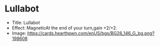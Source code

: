 # Lullabot
- Title:  Lullabot
- Effect:  MagneticAt the end of your turn,gain +2/+2.
- Image:  https://cards.hearthpwn.com/enUS/bgs/BG26_146_G_bg.png?198608
